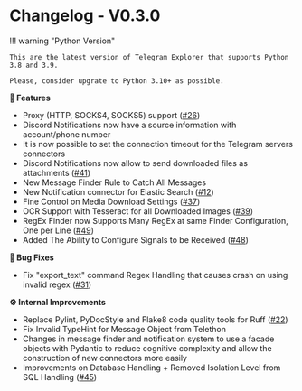# Changelog - V0.3.0

!!! warning "Python Version"
    
    This are the latest version of Telegram Explorer that supports Python 3.8 and 3.9.
    
    Please, consider upgrate to Python 3.10+ as possible.

**🚀 Features**

- Proxy (HTTP, SOCKS4, SOCKS5) support ([#26](https://github.com/guibacellar/TEx/issues/26))
- Discord Notifications now have a source information with account/phone number
- It is now possible to set the connection timeout for the Telegram servers connectors
- Discord Notifications now allow to send downloaded files as attachments ([#41](https://github.com/guibacellar/TEx/issues/41))
- New Message Finder Rule to Catch All Messages
- New Notification connector for Elastic Search ([#12](https://github.com/guibacellar/TEx/issues/12))
- Fine Control on Media Download Settings ([#37](https://github.com/guibacellar/TEx/issues/37))
- OCR Support with Tesseract for all Downloaded Images ([#39](https://github.com/guibacellar/TEx/issues/39))
- RegEx Finder now Supports Many RegEx at same Finder Configuration, One per Line ([#49](https://github.com/guibacellar/TEx/issues/49))
- Added The Ability to Configure Signals to be Received ([#48](https://github.com/guibacellar/TEx/issues/48))

**🐛 Bug Fixes**

- Fix "export_text" command Regex Handling that causes crash on using invalid regex ([#31](https://github.com/guibacellar/TEx/issues/31)) 

**⚙️ Internal Improvements**

- Replace Pylint, PyDocStyle and Flake8 code quality tools for Ruff ([#22](https://github.com/guibacellar/TEx/issues/22))
- Fix Invalid TypeHint for Message Object from Telethon 
- Changes in message finder and notification system to use a facade objects with Pydantic to reduce cognitive complexity and allow the construction of new connectors more easily
- Improvements on Database Handling + Removed Isolation Level from SQL Handling ([#45](https://github.com/guibacellar/TEx/issues/45))
